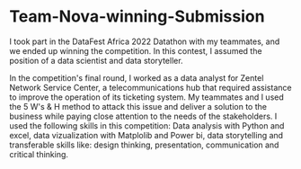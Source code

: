 # Team-Nova-winning-Submission
  I took part in the DataFest Africa 2022 Datathon with my teammates, and we ended up winning the competition. In this contest, I assumed the position of a data scientist and data storyteller.  
  
  In the competition's final round, I worked as a data analyst for Zentel Network Service Center, a telecommunications hub that required assistance to improve the operation of its ticketing system. My teammates and I used the 5 W's & H method to attack this issue and deliver a solution to the business while paying close attention to the needs of the stakeholders.
    I used the following skills in this competition: Data analysis with Python and excel, data vizualization with Matplolib and Power bi, data storytelling and transferable skills like: design thinking, presentation, communication and critical thinking.


